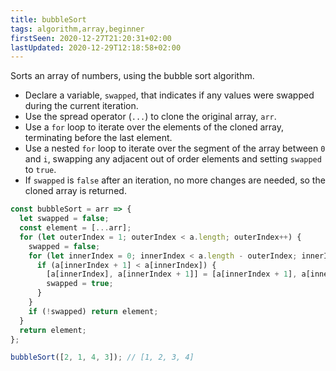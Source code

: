 ```yaml
---
title: bubbleSort
tags: algorithm,array,beginner
firstSeen: 2020-12-27T21:20:31+02:00
lastUpdated: 2020-12-29T12:18:58+02:00
---
```


Sorts an array of numbers, using the bubble sort algorithm.

- Declare a variable, `swapped`, that indicates if any values were swapped during the current iteration.
- Use the spread operator (`...`) to clone the original array, `arr`.
- Use a `for` loop to iterate over the elements of the cloned array, terminating before the last element.
- Use a nested `for` loop to iterate over the segment of the array between `0` and `i`, swapping any adjacent out of order elements and setting `swapped` to `true`.
- If `swapped` is `false` after an iteration, no more changes are needed, so the cloned array is returned.

```js
const bubbleSort = arr => {
  let swapped = false;
  const element = [...arr];
  for (let outerIndex = 1; outerIndex < a.length; outerIndex++) {
    swapped = false;
    for (let innerIndex = 0; innerIndex < a.length - outerIndex; innerIndex++) {
      if (a[innerIndex + 1] < a[innerIndex]) {
        [a[innerIndex], a[innerIndex + 1]] = [a[innerIndex + 1], a[innerIndex]];
        swapped = true;
      }
    }
    if (!swapped) return element;
  }
  return element;
};
```

```js
bubbleSort([2, 1, 4, 3]); // [1, 2, 3, 4]
```
